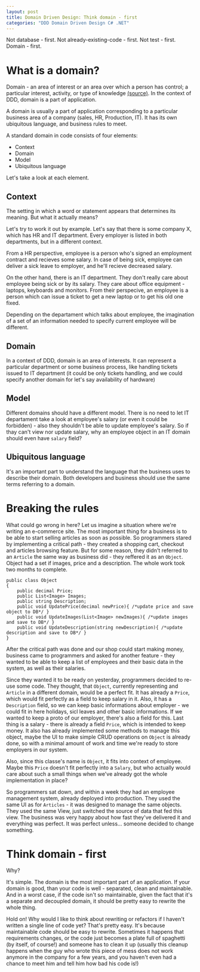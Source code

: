 ```yaml
---
layout: post
title: Domain Driven Design: Think domain - first
categories: "DDD Domain Driven Design C# .NET"
---
```


Not database - first. Not already-existing-code - first. Not test - first. Domain - first.

# What is a domain?

Domain - an area of interest or an area over which a person has control; a particular interest, activity, or type of knowledge [(source)](https://dictionary.cambridge.org/dictionary/english/domain). In the context of DDD, domain is a part of application.

A domain is usually a part of application corresponding to a particular business area of a company (sales, HR, Production, IT). It has its own ubiquitous language, and business rules to meet.

A standard domain in code consists of four elements:
* Context
* Domain
* Model
* Ubiquitous language

Let's take a look at each element.

## Context
The setting in which a word or statement appears that determines its meaning. But what it actually means? 

Let's try to work it out by example. Let's say that there is some company X, which has HR and IT department. Every employer is listed in both departments, but in a different context. 

From a HR perspective, employee is a person who's signed an employment contract and recieves some salary. In case of being sick, employee can deliver a sick leave to employer, and he'll recieve decreased salary.

On the other hand, there is an IT department. They don't really care about employee being sick or by its salary. They care about office equipment - laptops, keyboards and monitors. From their perspecive, an employee is a person which can issue a ticket to get a new laptop or to get his old one fixed. 

Depending on the departament which talks about employee, the imagination of a set of an information needed to specify current employee will be different.

## Domain
In a context of DDD, domain is an area of interests. It can represent a particular department or some business process, like handling tickets issued to IT department (it could be only tickets handling, and we could specify another domain for let's say availability of hardware)

## Model
Different domains should have a different model. There is no need to let IT departament take a look at employee's salary (or even it could be forbidden) - also they shouldn't be able to update employee's salary. So if thay can't view nor update salary, why an employee object in an IT domain should even have `salary` field?

## Ubiquitous language
It's an important part to understand the language that the business uses to describe their domain. Both developers and business should use the same terms referring to a domain.

# Breaking the rules

What could go wrong in here? Let us imagine a situation where we're writing an e-commerce site. The most important thing for a business is to be able to start selling articles as soon as possible. So programmers stared by implementing a critical path - they created a shopping cart, checkout and articles browsing feature. But for some reason, they didn't referred to an `Article` the same way as business did - they reffered it as an `Object`. Object had a set if images, price and a description. The whole work took two months to complete.

```CSharp
public class Object
{
    public decimal Price;
    public List<Image> Images;
    public string Description;
    public void UpdatePrice(decimal newPrice){ /*update price and save object to DB*/ }
    public void UpdateImages(List<Image> newImages){ /*update images and save to DB*/ }
    public void UpdateDescription(string newDescription){ /*update description and save to DB*/ }
}
```

After the critical path was done and our shop could start making money, business came to programmers and asked for another feature - they wanted to be able to keep a list of employees and their basic data in the system, as well as their salaries.

Since they wanted it to be ready on yesterday, programmers decided to re-use some code. They thought, that `Object`, currently representing and `Article` in a different domain, would be a perfect fit. It has already a `Price`, which would fit perfectly as a field to keep salary in it. Also, it has a `Description` field, so we can keep basic informations about employer - we could fit in here holidays, sicl leaves and other basic informations. If we wanted to keep a proto of our employer, there's also a field for this. Last thing is a salary - there is already a field `Price`, which is intended to keep money. It also has already implemented some methods to manage this object, maybe the UI to make simple CRUD operations on `Object` is already done, so with a minimal amount of work and time we're ready to store employers in our system.

Also, since this classe's name is `Object`, it fits into context of employee. Maybe this `Price` doesn't fit perfectly into a `Salary`, but who actually would care about such a small things when we've already got the whole implementation in place?

So programmers sat down, and within a week they had an employee management system, already deployed into production. They used the same UI as for `Articles` - it was designed to manage the same objects. They used the same View, just switched the source of data that fed this view. The business was very happy about how fast they've delivered it and everything was perfect. It was perfect unless... someone decided to change something.


# Think domain - first

Why?

It's simple. The domain is the most important part of an application. If your domain is good, than your code is well - separated, clean and maintainable. And in a worst case, if the code isn't so maintainable, given the fact that it's a separate and decoupled domain, it should be pretty easy to rewrite the whole thing.

Hold on! Why would I like to think about rewriting or refactors if I haven't written a single line of code yet? That's pretty easy. It's because maintainable code should be easy to rewrite. Sometimes it happens that requirements changes, or the code just becomes a plate full of spaghetti (by itself, of course!) and someone has to clean it up (usually this cleanup happens when the guy who wrote this piece of mess does not work anymore in the company for a few years, and you haven't even had a chance to meet him and tell him how bad his code is!)

